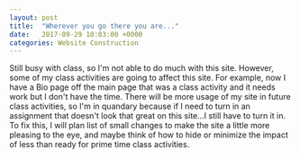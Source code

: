 ```yaml
---
layout: post
title:  "Wherever you go there you are..."
date:   2017-09-29 10:03:00 +0000
categories: Website Construction
---
```

Still busy with class, so I'm not able to do much with this site.  However, some of my class activities are going to affect this site.  For example, now I have a Bio page off the main page that was a class activity and it needs work but I don't have the time.  There will be more usage of my site in future class activities, so I'm in quandary because if I need to turn in an assignment that doesn't look that great on this site...I still have to turn it in.  To fix this, I will plan list of small changes to make the site a little more pleasing to the eye, and maybe think of how to hide or minimize the impact of less than ready for prime time class activities.